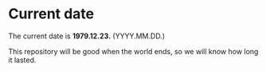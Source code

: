 # Current date

The current date is **1979.12.23.** (YYYY.MM.DD.)

This repository will be good when the world ends, so we will know how long it lasted.